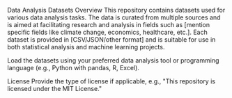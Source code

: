 Data Analysis Datasets
Overview
This repository contains datasets used for various data analysis tasks. The data is curated from multiple sources and is aimed at facilitating research and analysis in fields such as [mention specific fields like climate change, economics, healthcare, etc.]. Each dataset is provided in [CSV/JSON/other format] and is suitable for use in both statistical analysis and machine learning projects.

Load the datasets using your preferred data analysis tool or programming language (e.g., Python with pandas, R, Excel).

License
Provide the type of license if applicable, e.g., "This repository is licensed under the MIT License."

